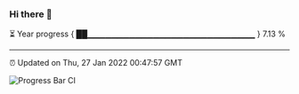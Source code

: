 ### Hi there 👋

⏳ Year progress { ██▁▁▁▁▁▁▁▁▁▁▁▁▁▁▁▁▁▁▁▁▁▁▁▁▁▁▁▁ } 7.13 %

---

⏰ Updated on Thu, 27 Jan 2022 00:47:57 GMT

![Progress Bar CI](https://github.com/liununu/liununu/workflows/Progress%20Bar%20CI/badge.svg)
